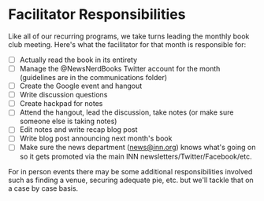 # Facilitator Responsibilities

Like all of our recurring programs, we take turns leading the monthly book club meeting. Here's what the facilitator for that month is responsible for:

- [ ] Actually read the book in its entirety
- [ ] Manage the @NewsNerdBooks Twitter account for the month (guidelines are in the communications folder)
- [ ] Create the Google event and hangout
- [ ] Write discussion questions
- [ ] Create hackpad for notes
- [ ] Attend the hangout, lead the discussion, take notes (or make sure someone else is taking notes)
- [ ] Edit notes and write recap blog post
- [ ] Write blog post announcing next month's book
- [ ] Make sure the news department (news@inn.org)  knows what's going on so it gets promoted via the main INN newsletters/Twitter/Facebook/etc.

For in person events there may be some additional responsibilities involved such as finding a venue, securing adequate pie, etc. but we'll tackle that on a case by case basis.
